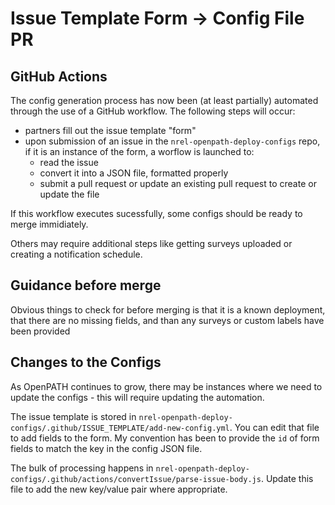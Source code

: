 # Issue Template Form -> Config File PR

## GitHub Actions

The config generation process has now been (at least partially) automated through the use of a GitHub workflow. The following steps will occur:

- partners fill out the issue template "form"
- upon submission of an issue in the `nrel-openpath-deploy-configs` repo, if it is an instance of the form, a worflow is launched to:
  - read the issue
  - convert it into a JSON file, formatted properly
  - submit a pull request or update an existing pull request to create or update the file

If this workflow executes sucessfully, some configs should be ready to merge immidiately.

Others may require additional steps like getting surveys uploaded or creating a notification schedule.

## Guidance before merge

Obvious things to check for before merging is that it is a known deployment, that there are no missing fields, and than any surveys or custom labels have been provided

## Changes to the Configs

As OpenPATH continues to grow, there may be instances where we need to update the configs - this will require updating the automation.

The issue template is stored in `nrel-openpath-deploy-configs/.github/ISSUE_TEMPLATE/add-new-config.yml`. You can edit that file to add fields to the form. My convention has been to provide the `id` of form fields to match the key in the config JSON file.

The bulk of processing happens in `nrel-openpath-deploy-configs/.github/actions/convertIssue/parse-issue-body.js`. Update this file to add the new key/value pair where appropriate.
